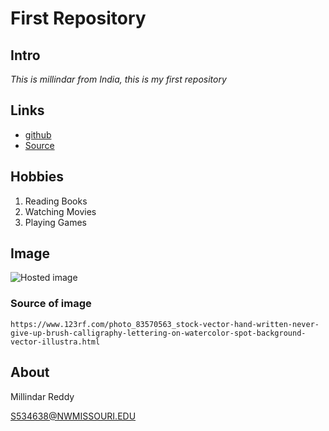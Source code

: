 # First Repository 

## Intro
*This is millindar from India, this is my first repository*


## Links 
- [github](https://milindar.github.io/sample1/ "Website")
- [Source](https://github.com/milindar/sample "Source")

## Hobbies

1. Reading Books 
1. Watching Movies
1. Playing Games 
 
## Image 
![Hosted image](https://www.sciencenews.org/sites/default/files/2018/08/main/articles/082918_lh_crispr-beagles_feat_REV.jpg "082918_lh_crispr-beagles_feat_REV")
### Source of image
```
https://www.123rf.com/photo_83570563_stock-vector-hand-written-never-give-up-brush-calligraphy-lettering-on-watercolor-spot-background-vector-illustra.html
```
## About

Millindar Reddy

S534638@NWMISSOURI.EDU

